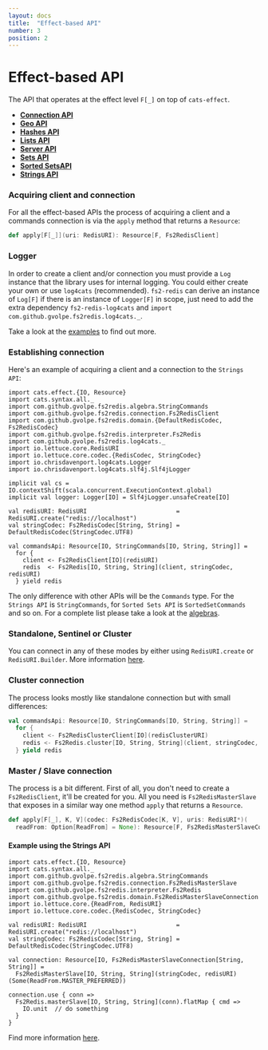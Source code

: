 ```yaml
---
layout: docs
title:  "Effect-based API"
number: 3
position: 2
---
```


# Effect-based API

The API that operates at the effect level `F[_]` on top of `cats-effect`.

- **[Connection API](./connection)**
- **[Geo API](./geo)**
- **[Hashes API](./hashes)**
- **[Lists API](./lists)**
- **[Server API](./server)**
- **[Sets API](./sets)**
- **[Sorted SetsAPI](./sortedsets)**
- **[Strings API](./strings)**

### Acquiring client and connection

For all the effect-based APIs the process of acquiring a client and a commands connection is via the `apply` method that returns a `Resource`:

```scala
def apply[F[_]](uri: RedisURI): Resource[F, Fs2RedisClient]
```

### Logger

In order to create a client and/or connection you must provide a `Log` instance that the library uses for internal logging. You could either create your own or use `log4cats` (recommended). `fs2-redis` can derive an instance of `Log[F]` if there is an instance of `Logger[F]` in scope, just need to add the extra dependency `fs2-redis-log4cats` and `import com.github.gvolpe.fs2redis.log4cats._`.

Take a look at the [examples](https://github.com/gvolpe/fs2-redis/blob/master/modules/examples/src/main/scala/com/github/gvolpe/fs2redis/LoggerIOApp.scala) to find out more.

### Establishing connection

Here's an example of acquiring a client and a connection to the `Strings API`:

```tut:book:silent
import cats.effect.{IO, Resource}
import cats.syntax.all._
import com.github.gvolpe.fs2redis.algebra.StringCommands
import com.github.gvolpe.fs2redis.connection.Fs2RedisClient
import com.github.gvolpe.fs2redis.domain.{DefaultRedisCodec, Fs2RedisCodec}
import com.github.gvolpe.fs2redis.interpreter.Fs2Redis
import com.github.gvolpe.fs2redis.log4cats._
import io.lettuce.core.RedisURI
import io.lettuce.core.codec.{RedisCodec, StringCodec}
import io.chrisdavenport.log4cats.Logger
import io.chrisdavenport.log4cats.slf4j.Slf4jLogger

implicit val cs = IO.contextShift(scala.concurrent.ExecutionContext.global)
implicit val logger: Logger[IO] = Slf4jLogger.unsafeCreate[IO]

val redisURI: RedisURI                         = RedisURI.create("redis://localhost")
val stringCodec: Fs2RedisCodec[String, String] = DefaultRedisCodec(StringCodec.UTF8)

val commandsApi: Resource[IO, StringCommands[IO, String, String]] =
  for {
    client <- Fs2RedisClient[IO](redisURI)
    redis  <- Fs2Redis[IO, String, String](client, stringCodec, redisURI)
  } yield redis
```

The only difference with other APIs will be the `Commands` type. For the `Strings API` is `StringCommands`, for `Sorted Sets API` is `SortedSetCommands` and so on. For a complete list please take a look at the
[algebras](https://github.com/gvolpe/fs2-redis/tree/master/modules/core/src/main/scala/com/github/gvolpe/fs2redis/algebra).

### Standalone, Sentinel or Cluster

You can connect in any of these modes by either using `RedisURI.create` or `RedisURI.Builder`. More information
[here](https://github.com/lettuce-io/lettuce-core/wiki/Redis-URI-and-connection-details).

### Cluster connection

The process looks mostly like standalone connection but with small differences:

```scala
val commandsApi: Resource[IO, StringCommands[IO, String, String]] =
  for {
    client <- Fs2RedisClusterClient[IO](redisClusterURI)
    redis <- Fs2Redis.cluster[IO, String, String](client, stringCodec, redisURI)
  } yield redis
```

### Master / Slave connection

The process is a bit different. First of all, you don't need to create a `Fs2RedisClient`, it'll be created for you. All you need is `Fs2RedisMasterSlave` that exposes in a similar way one method `apply` that returns a `Resource`.

```scala
def apply[F[_], K, V](codec: Fs2RedisCodec[K, V], uris: RedisURI*)(
  readFrom: Option[ReadFrom] = None): Resource[F, Fs2RedisMasterSlaveConnection[K, V]]
```

#### Example using the Strings API

```tut:book:silent
import cats.effect.{IO, Resource}
import cats.syntax.all._
import com.github.gvolpe.fs2redis.algebra.StringCommands
import com.github.gvolpe.fs2redis.connection.Fs2RedisMasterSlave
import com.github.gvolpe.fs2redis.interpreter.Fs2Redis
import com.github.gvolpe.fs2redis.domain.Fs2RedisMasterSlaveConnection
import io.lettuce.core.{ReadFrom, RedisURI}
import io.lettuce.core.codec.{RedisCodec, StringCodec}

val redisURI: RedisURI                         = RedisURI.create("redis://localhost")
val stringCodec: Fs2RedisCodec[String, String] = DefaultRedisCodec(StringCodec.UTF8)

val connection: Resource[IO, Fs2RedisMasterSlaveConnection[String, String]] =
  Fs2RedisMasterSlave[IO, String, String](stringCodec, redisURI)(Some(ReadFrom.MASTER_PREFERRED))

connection.use { conn =>
  Fs2Redis.masterSlave[IO, String, String](conn).flatMap { cmd =>
    IO.unit  // do something
  }
}
```

Find more information [here](https://github.com/lettuce-io/lettuce-core/wiki/Master-Slave#examples).

